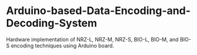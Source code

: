 # Arduino-based-Data-Encoding-and-Decoding-System

Hardware implementation of NRZ-L, NRZ-M, NRZ-S, BIO-L, BIO-M, and BIO-S encoding techniques using Arduino board.
